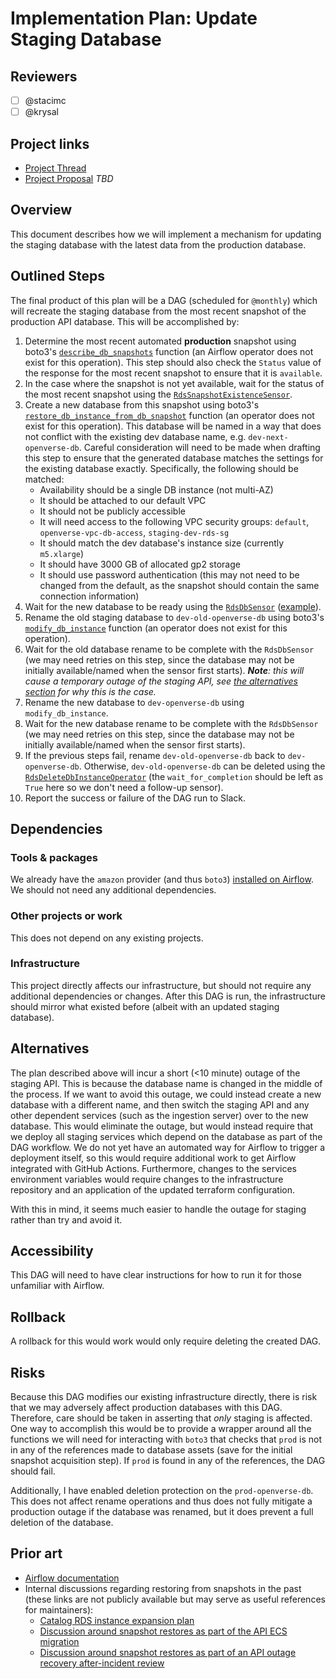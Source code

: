# Implementation Plan: Update Staging Database

<!-- See the implementation plan guide for more information: https://github.com/WordPress/openverse/tree/19791f51c063d0979112f4b9f4eeace04c8cf5ff/docs/projects#implementation-plans-status-in-rfc -->
<!-- This template is exhaustive and may include sections which aren't relevant to your project. Feel free to remove any sections which would not be useful to have. -->

## Reviewers

<!-- Choose two people at your discretion who make sense to review this based on their existing expertise. Check in to make sure folks aren't currently reviewing more than one other proposal or RFC. -->

- [ ] @stacimc
- [ ] @krysal

## Project links

<!-- Enumerate any references to other documents/pages, including milestones and other plans -->

- [Project Thread](https://github.com/WordPress/openverse/issues/392)
- [Project Proposal]() _TBD_

## Overview

<!-- A brief one or two sentence overview of the implementation being described. -->

This document describes how we will implement a mechanism for updating the
staging database with the latest data from the production database.

## Outlined Steps

<!-- Describe the implementation step necessary for completion. -->

The final product of this plan will be a DAG (scheduled for `@monthly`) which
will recreate the staging database from the most recent snapshot of the
production API database. This will be accomplished by:

1. Determine the most recent automated **production** snapshot using boto3's
   [`describe_db_snapshots`](https://boto3.amazonaws.com/v1/documentation/api/latest/reference/services/rds/client/describe_db_snapshots.html)
   function (an Airflow operator does not exist for this operation). This step
   should also check the `Status` value of the response for the most recent
   snapshot to ensure that it is `available`.
2. In the case where the snapshot is not yet available, wait for the status of
   the most recent snapshot using the
   [`RdsSnapshotExistenceSensor`](https://airflow.apache.org/docs/apache-airflow-providers-amazon/stable/_api/airflow/providers/amazon/aws/sensors/rds/index.html#airflow.providers.amazon.aws.sensors.rds.RdsSnapshotExistenceSensor).
3. Create a new database from this snapshot using boto3's
   [`restore_db_instance_from_db_snapshot`](https://boto3.amazonaws.com/v1/documentation/api/latest/reference/services/rds/client/restore_db_instance_from_db_snapshot.html)
   function (an operator does not exist for this operation). This database will
   be named in a way that does not conflict with the existing dev database name,
   e.g. `dev-next-openverse-db`. Careful consideration will need to be made when
   drafting this step to ensure that the generated database matches the settings
   for the existing database exactly. Specifically, the following should be
   matched:
   - Availability should be a single DB instance (not multi-AZ)
   - It should be attached to our default VPC
   - It should not be publicly accessible
   - It will need access to the following VPC security groups: `default`,
     `openverse-vpc-db-access`, `staging-dev-rds-sg`
   - It should match the dev database's instance size (currently `m5.xlarge`)
   - It should have 3000 GB of allocated gp2 storage
   - It should use password authentication (this may not need to be changed from
     the default, as the snapshot should contain the same connection
     information)
4. Wait for the new database to be ready using the
   [`RdsDbSensor`](https://airflow.apache.org/docs/apache-airflow-providers-amazon/stable/_api/airflow/providers/amazon/aws/sensors/rds/index.html#airflow.providers.amazon.aws.sensors.rds.RdsDbSensor)
   ([example](https://airflow.apache.org/docs/apache-airflow-providers-amazon/stable/operators/rds.html#howto-sensor-rdsdbsensor)).
5. Rename the old staging database to `dev-old-openverse-db` using boto3's
   [`modify_db_instance`](https://boto3.amazonaws.com/v1/documentation/api/latest/reference/services/rds/client/modify_db_instance.html)
   function (an operator does not exist for this operation).
6. Wait for the old database rename to be complete with the `RdsDbSensor` (we
   may need retries on this step, since the database may not be initially
   available/named when the sensor first starts). _**Note**: this will cause a
   temporary outage of the staging API, see
   [the alternatives section](#alternatives) for why this is the case._
7. Rename the new database to `dev-openverse-db` using `modify_db_instance`.
8. Wait for the new database rename to be complete with the `RdsDbSensor` (we
   may need retries on this step, since the database may not be initially
   available/named when the sensor first starts).
9. If the previous steps fail, rename `dev-old-openverse-db` back to
   `dev-openverse-db`. Otherwise, `dev-old-openverse-db` can be deleted using
   the
   [`RdsDeleteDbInstanceOperator`](https://airflow.apache.org/docs/apache-airflow-providers-amazon/stable/_api/airflow/providers/amazon/aws/operators/rds/index.html#airflow.providers.amazon.aws.operators.rds.RdsDeleteDbInstanceOperator)
   (the `wait_for_completion` should be left as `True` here so we don't need a
   follow-up sensor).
10. Report the success or failure of the DAG run to Slack.

## Dependencies

### Tools & packages

<!-- Describe any tools or packages which this work might be dependent on. If multiple options are available, try to list as many as are reasonable with your own recommendation. -->

We already have the `amazon` provider (and thus `boto3`)
[installed on Airflow](https://github.com/WordPress/openverse-catalog/blob/46281fc9fda60ab2df0df6d85043565dfc51b12d/requirements_prod.txt#L5).
We should not need any additional dependencies.

### Other projects or work

<!-- Note any projects this plan is dependent on. -->

This does not depend on any existing projects.

### Infrastructure

<!-- Note any infrastructure this plan is dependent on. -->

This project directly affects our infrastructure, but should not require any
additional dependencies or changes. After this DAG is run, the infrastructure
should mirror what existed before (albeit with an updated staging database).

## Alternatives

The plan described above will incur a short (<10 minute) outage of the staging
API. This is because the database name is changed in the middle of the process.
If we want to avoid this outage, we could instead create a new database with a
different name, and then switch the staging API and any other dependent services
(such as the ingestion server) over to the new database. This would eliminate
the outage, but would instead require that we deploy all staging services which
depend on the database as part of the DAG workflow. We do not yet have an
automated way for Airflow to trigger a deployment itself, so this would require
additional work to get Airflow integrated with GitHub Actions. Furthermore,
changes to the services environment variables would require changes to the
infrastructure repository and an application of the updated terraform
configuration.

With this in mind, it seems much easier to handle the outage for staging rather
than try and avoid it.

## Accessibility

<!-- Are there specific accessibility concerns relevant to this plan? Do you expect new UI elements that would need particular care to ensure they're implemented in an accessible way? Consider also low-spec device and slow internet accessibility, if relevant. -->

This DAG will need to have clear instructions for how to run it for those
unfamiliar with Airflow.

## Rollback

<!-- How do we roll back this solution in the event of failure? Are there any steps that can not easily be rolled back? -->

A rollback for this would work would only require deleting the created DAG.

## Risks

<!-- What risks are we taking with this solution? Are there risks that once taken can’t be undone?-->

Because this DAG modifies our existing infrastructure directly, there is risk
that we may adversely affect production databases with this DAG. Therefore, care
should be taken in asserting that _only_ staging is affected. One way to
accomplish this would be to provide a wrapper around all the functions we will
need for interacting with `boto3` that checks that `prod` is not in any of the
references made to database assets (save for the initial snapshot acquisition
step). If `prod` is found in any of the references, the DAG should fail.

Additionally, I have enabled deletion protection on the `prod-openverse-db`.
This does not affect rename operations and thus does not fully mitigate a
production outage if the database was renamed, but it does prevent a full
deletion of the database.

## Prior art

<!-- Include links to documents and resources that you used when coming up with your solution. Credit people who have contributed to the solution that you wish to acknowledge. -->

- [Airflow documentation](https://airflow.apache.org/docs/apache-airflow-providers-amazon/stable/operators/rds.html)
- Internal discussions regarding restoring from snapshots in the past (these
  links are not publicly available but may serve as useful references for
  maintainers):
  - [Catalog RDS instance expansion plan](https://teamopenverse.wordpress.com/2023/03/27/catalog-rds-instance-storage-expansion-plan/)
  - [Discussion around snapshot restores as part of the API ECS migration](https://teamopenverse.wordpress.com/2022/07/26/api-ecs-deployment/#comment-3404)
  - [Discussion around snapshot restores as part of an API outage recovery after-incident review](https://teamopenverse.wordpress.com/2022/05/18/openverse-api-outage-2022-05-18-debrief/#comment-1066)

